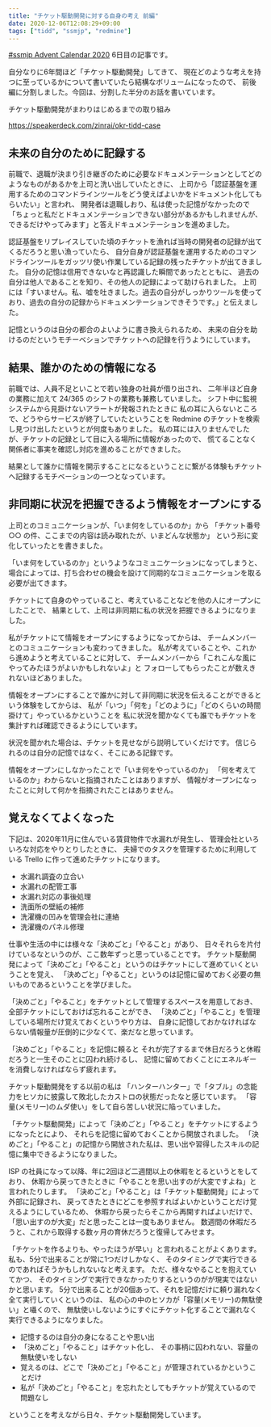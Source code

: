 ```yaml
---
title: "チケット駆動開発に対する自身の考え 前編"
date: 2020-12-06T12:08:29+09:00
tags: ["tidd", "ssmjp", "redmine"]
---
```


[#ssmjp Advent Calendar 2020](https://adventar.org/calendars/5210) 6日目の記事です。

自分なりに6年間ほど「チケット駆動開発」してきて、
現在どのような考えを持つに至っているかについて書いていたら結構なボリュームになったので、
前後編に分割しました。今回は、分割した半分のお話を書いています。

チケット駆動開発がまわりはじめるまでの取り組み

https://speakerdeck.com/zinrai/okr-tidd-case

## 未来の自分のために記録する

前職で、退職が決まり引き継ぎのために必要なドキュメンテーションとしてどのようなものがあるかを上司と洗い出していたときに、
上司から「認証基盤を運用するためのコマンドラインツールをどう使えばよいかをドキュメント化してもらいたい」と言われ、
開発者は退職しおり、私は使った記憶がなかったので「ちょっと私だとドキュメンテーションできない部分があるかもしれませんが、できるだけやってみます」と答えドキュメンテーションを進めました。

認証基盤をリプレイスしていた頃のチケットを漁れば当時の開発者の記録が出てくるだろうと思い漁っていたら、
自分自身が認証基盤を運用するためのコマンドラインツールをガッツリ使い作業している記録の残ったチケットが出てきました。
自分の記憶は信用できないなと再認識した瞬間であったとともに、
過去の自分は他人であることを知り、その他人の記録によって助けられました。
上司には「すいません。私、嘘を吐きました。過去の自分がしっかりツールを使っており、過去の自分の記録からドキュメンテーションできそうです。」と伝えました。

記憶というのは自分の都合のよいように書き換えられるため、
未来の自分を助けるのだというモチーベションでチケットへの記録を行うようにしています。

## 結果、誰かのための情報になる

前職では、人員不足といことで若い独身の社員が借り出され、
二年半ほど自身の業務に加えて 24/365 のシフトの業務も兼務していました。
シフト中に監視システムから見掛けないアラートが発報されたときに
私の耳に入らないところで、どうやらサービスが終了していたということを Redmine のチケットを検索し見つけ出したというとが何度もありました。
私の耳には入りませんでしたが、チケットの記録として目に入る場所に情報があったので、
慌てることなく関係者に事実を確認し対応を進めることができました。

結果として誰かに情報を開示することになるということに繋がる体験もチケットへ記録するモチベーションの一つとなっています。

## 非同期に状況を把握できるよう情報をオープンにする

上司とのコミュニケーションが、「いま何をしているのか」から
「チケット番号 ○○ の件、ここまでの内容は読み取れたが、いまどんな状態か」
という形に変化していったとを書きました。

「いま何をしているのか」というようなコミュニケーションになってしまうと、
場合によっては、打ち合わせの機会を設けて同期的なコミュニケーションを取る必要が出てきます。

チケットにて自身のやっていること、考えていることなどを他の人にオープンにしたことで、
結果として、上司は非同期に私の状況を把握できるようになりました。

私がチケットにて情報をオープンにするようになってからは、
チームメンバーとのコミュニケーションも変わってきました。
私が考えていることや、これから進めようと考えていることに対して、
チームメンバーから「これこんな風にやってみたほうがよいかもしれないよ」と
フォローしてもらったことが数えきれないほどありました。

情報をオープンにすることで誰かに対して非同期に状況を伝えることができるという体験をしてからは、
私が「いつ」「何を」「どのように」「どのくらいの時間掛けて」やっているかということを
私に状況を聞かなくても誰でもチケットを集計すれば確認できるようにしています。

状況を聞かれた場合は、チケットを見せながら説明していくだけです。
信じられるのは自分の記憶ではなく、そこにある記録です。

情報をオープンにしなかったことで「いま何をやっているのか」
「何を考えているのか」わからないと指摘されたことはありますが、
情報がオープンになったことに対して何かを指摘されたことはありません。

## 覚えなくてよくなった

下記は、2020年11月に住んでいる賃貸物件で水漏れが発生し、
管理会社といろいろな対応をやりとりしたときに、
夫婦でのタスクを管理するために利用している Trello に作って進めたチケットになります。

* 水漏れ調査の立合い
* 水漏れの配管工事
* 水漏れ対応の事後処理
* 洗面所の壁紙の補修
* 洗濯機の凹みを管理会社に連絡
* 洗濯機のパネル修理

仕事や生活の中には様々な「決めごと」「やること」があり、
日々それらを片付けているなというのが、ここ数年ずっと思っていることです。
チケット駆動開発によって「決めごと」「やること」というのはチケットにして進めていくということを覚え、
「決めごと」「やること」というのは記憶に留めておく必要の無いものであるということを学びました。

「決めごと」「やること」をチケットとして管理するスペースを用意しておき、
全部チケットにしておけば忘れることができ、
「決めごと」「やること」を管理している場所だけ覚えておくというやり方は、
自身に記憶しておかなければならない情報量が圧倒的に少なくて、楽だなと思っています。

「決めごと」「やること」を記憶に頼ると
それが完了するまで休日だろうと休暇だろうと一生そのことに囚われ続けるし、
記憶に留めておくことにエネルギーを消費しなければならず疲れます。

チケット駆動開発をする以前の私は
「ハンターハンター」で「タブル」の念能力をヒソカに披露して敗北したカストロの状態だったなと感じています。
「容量(メモリー)のムダ使い」をして自ら苦しい状況に陥っていました。

「チケット駆動開発」によって「決めごと」「やること」をチケットにするようになったとにより、
それらを記憶に留めておくことから開放されました。
「決めごと」「やること」の記憶から開放された私は、思い出や習得したスキルの記憶に集中できるようになりました。

ISP の社員になって以降、年に2回ほど二週間以上の休暇をとるというとをしており、
休暇から戻ってきたときに「やることを思い出すのが大変ですよね」と言われたりします。
「決めごと」「やること」は「チケット駆動開発」によって外部に記録され、
戻ってきたときにどこを参照すればよいかということだけ覚えるようにしているため、
休暇から戻ったらそこから再開すればよいだけで、「思い出すのが大変」だと思ったことは一度もありません。
数週間の休暇だろうと、これから取得する数ヶ月の育休だろうと復帰してみせます。

「チケットを作るよりも、やったほうが早い」と言われることがよくあります。
私も、5分で出来ることが常に1つだけしかなく、
そのタイミングで実行できるのであればそうかもしれないなと考えます。
ただ、様々なやることを抱えていてかつ、
そのタイミングで実行できなかったりするというのがが現実ではないかと思います。
5分で出来ることが20個あって、それを記憶だけに頼り漏れなく全て実行していくというのは、
私の心の中のヒソカが「容量(メモリー)の無駄使い」と囁くので、
無駄使いしないようにすぐにチケット化することで漏れなく実行できるようになりました。

* 記憶するのは自分の身になることや思い出
* 「決めごと」「やること」はチケット化し、 その事柄に囚われない、容量の無駄使いをしない
* 覚えるのは、どこで「決めごと」「やること」が管理されているかということだけ
* 私が「決めごと」「やること」を忘れたとしてもチケットが覚えているので問題なし

ということを考えながら日々、チケット駆動開発しています。
